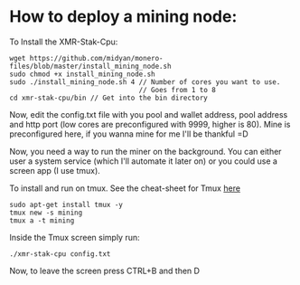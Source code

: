 # How to deploy a mining node:

To Install the XMR-Stak-Cpu:
```
wget https://github.com/midyan/monero-files/blob/master/install_mining_node.sh
sudo chmod +x install_mining_node.sh
sudo ./install_mining_node.sh 4 // Number of cores you want to use.
                                // Goes from 1 to 8
cd xmr-stak-cpu/bin // Get into the bin directory
```

Now, edit the config.txt file with you pool and wallet address, pool address and http port (low cores are preconfigured with 9999, higher is 80). Mine is preconfigured here, if you wanna mine for me I'll be thankful =D

Now, you need a way to run the miner on the background. You can either user a system service (which I'll automate it later on) or you could use a screen app (I use tmux).

To install and run on tmux. See the cheat-sheet for Tmux [here](https://gist.github.com/MohamedAlaa/2961058)
```
sudo apt-get install tmux -y
tmux new -s mining
tmux a -t mining
```

Inside the Tmux screen simply run:
```
./xmr-stak-cpu config.txt
```

Now, to leave the screen press CTRL+B and then D
